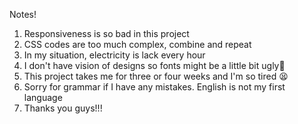 Notes!

1. Responsiveness is so bad in this project
2. CSS codes are too much complex, combine and repeat
3. In my situation, electricity is lack every hour
4. I don't have vision of designs so fonts might be a little bit ugly🙁
5. This project takes me for three or four weeks and I'm so tired 😫
6. Sorry for grammar if I have any mistakes. English is not my first language
7. Thanks you guys!!!
